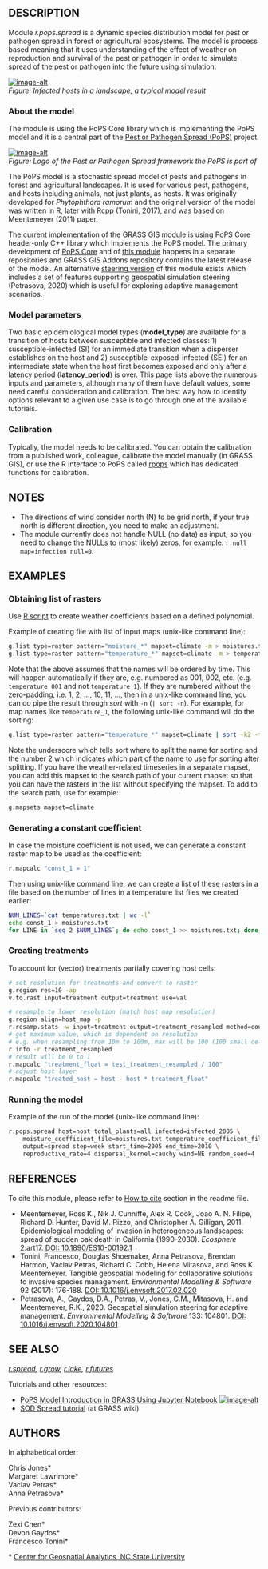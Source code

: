 ## DESCRIPTION

Module *r.pops.spread* is a dynamic species distribution model for pest
or pathogen spread in forest or agricultural ecosystems. The model is
process based meaning that it uses understanding of the effect of
weather on reproduction and survival of the pest or pathogen in order to
simulate spread of the pest or pathogen into the future using
simulation.

[![image-alt](r_pops_spread.png)](r_pops_spread.png)  
*Figure: Infected hosts in a landscape, a typical model result*

### About the model

The module is using the PoPS Core library which is implementing the PoPS
model and it is a central part of the [Pest or Pathogen Spread
(PoPS)](https://popsmodel.org/) project.

[![image-alt](pops_logo.png)](pops_logo.png)  
*Figure: Logo of the Pest or Pathogen Spread framework the PoPS is part
of*

The PoPS model is a stochastic spread model of pests and pathogens in
forest and agricultural landscapes. It is used for various pest,
pathogens, and hosts including animals, not just plants, as hosts. It
was originally developed for *Phytophthora ramorum* and the original
version of the model was written in R, later with Rcpp (Tonini, 2017),
and was based on Meentemeyer (2011) paper.

The current implementation of the GRASS GIS module is using PoPS Core
header-only C++ library which implements the PoPS model. The primary
development of [PoPS
Core](https://github.com/ncsu-landscape-dynamics/pops-core) and of [this
module](https://github.com/ncsu-landscape-dynamics/r.pops.spread)
happens in a separate repositories and GRASS GIS Addons repository
contains the latest release of the model. An alternative [steering
version](https://github.com/ncsu-landscape-dynamics/r.pops.spread/tree/steering)
of this module exists which includes a set of features supporting
geospatial simulation steering (Petrasova, 2020) which is useful for
exploring adaptive management scenarios.

### Model parameters

Two basic epidemiological model types (**model\_type**) are available
for a transition of hosts between susceptible and infected classes: 1)
susceptible-infected (SI) for an immediate transition when a disperser
establishes on the host and 2) susceptible-exposed-infected (SEI) for an
intermediate state when the host first becomes exposed and only after a
latency period (**latency\_period**) is over. This page lists above the
numerous inputs and parameters, although many of them have default
values, some need careful consideration and calibration. The best way
how to identify options relevant to a given use case is to go through
one of the available tutorials.

### Calibration

Typically, the model needs to be calibrated. You can obtain the
calibration from a published work, colleague, calibrate the model
manually (in GRASS GIS), or use the R interface to PoPS called
[rpops](https://github.com/ncsu-landscape-dynamics/rpops) which has
dedicated functions for calibration.

## NOTES

- The directions of wind consider north (N) to be grid north, if your
    true north is different direction, you need to make an adjustment.
- The module currently does not handle NULL (no data) as input, so you
    need to change the NULLs to (most likely) zeros, for example:
    `r.null map=infection null=0`.

## EXAMPLES

### Obtaining list of rasters

Use [R
script](https://github.com/ncsu-landscape-dynamics/weather-coefficient)
to create weather coefficients based on a defined polynomial.

Example of creating file with list of input maps (unix-like command
line):

```sh
g.list type=raster pattern="moisture_*" mapset=climate -m > moistures.txt
g.list type=raster pattern="temperature_*" mapset=climate -m > temperatures.txt
```

Note that the above assumes that the names will be ordered by time. This
will happen automatically if they are, e.g. numbered as 001, 002, etc.
(e.g. `temperature_001` and not `temperature_1`). If they are numbered
without the zero-padding, i.e. 1, 2, ..., 10, 11, ..., then in a
unix-like command line, you can do pipe the result through *sort* with
`-n` (`| sort -n`). For example, for map names like `temperature_1`, the
following unix-like command will do the sorting:

```sh
g.list type=raster pattern="temperature_*" mapset=climate | sort -k2 -t_ -n > temperatures.txt
```

Note the underscore which tells sort where to split the name for sorting
and the number 2 which indicates which part of the name to use for
sorting after splitting. If you have the weather-related timeseries in a
separate mapset, you can add this mapset to the search path of your
current mapset so that you can have the rasters in the list without
specifying the mapset. To add to the search path, use for example:

```sh
g.mapsets mapset=climate
```

### Generating a constant coefficient

In case the moisture coefficient is not used, we can generate a constant
raster map to be used as the coefficient:

```sh
r.mapcalc "const_1 = 1"
```

Then using unix-like command line, we can create a list of these rasters
in a file based on the number of lines in a temperature list files we
created earlier:

```sh
NUM_LINES=`cat temperatures.txt | wc -l`
echo const_1 > moistures.txt
for LINE in `seq 2 $NUM_LINES`; do echo const_1 >> moistures.txt; done;
```

### Creating treatments

To account for (vector) treatments partially covering host cells:

```sh
# set resolution for treatments and convert to raster
g.region res=10 -ap
v.to.rast input=treatment output=treatment use=val

# resample to lower resolution (match host map resolution)
g.region align=host_map -p
r.resamp.stats -w input=treatment output=treatment_resampled method=count
# get maximum value, which is dependent on resolution
# e.g. when resampling from 10m to 100m, max will be 100 (100 small cells in 1 big cell)
r.info -r treatment_resampled
# result will be 0 to 1
r.mapcalc "treatment_float = test_treatment_resampled / 100"
# adjust host layer
r.mapcalc "treated_host = host - host * treatment_float"
```

### Running the model

Example of the run of the model (unix-like command line):

```sh
r.pops.spread host=host total_plants=all infected=infected_2005 \
    moisture_coefficient_file=moistures.txt temperature_coefficient_file=temperatures.txt \
    output=spread step=week start_time=2005 end_time=2010 \
    reproductive_rate=4 dispersal_kernel=cauchy wind=NE random_seed=4
```

## REFERENCES

To cite this module, please refer to [How to
cite](https://github.com/ncsu-landscape-dynamics/r.pops.spread#how-to-cite)
section in the readme file.

- Meentemeyer, Ross K., Nik J. Cunniffe, Alex R. Cook, Joao A. N.
    Filipe, Richard D. Hunter, David M. Rizzo, and Christopher A.
    Gilligan, 2011. Epidemiological modeling of invasion in
    heterogeneous landscapes: spread of sudden oak death in California
    (1990-2030). *Ecosphere* 2:art17.
    [DOI: 10.1890/ES10-00192.1](https://doi.org/10.1890/ES10-00192.1)
- Tonini, Francesco, Douglas Shoemaker, Anna Petrasova, Brendan
    Harmon, Vaclav Petras, Richard C. Cobb, Helena Mitasova, and Ross K.
    Meentemeyer. Tangible geospatial modeling for collaborative
    solutions to invasive species management. *Environmental Modelling &
    Software* 92 (2017): 176-188.
    [DOI: 10.1016/j.envsoft.2017.02.020](https://doi.org/10.1016/j.envsoft.2017.02.020)
- Petrasova, A., Gaydos, D.A., Petras, V., Jones, C.M., Mitasova, H.
    and Meentemeyer, R.K., 2020. Geospatial simulation steering for
    adaptive management. *Environmental Modelling & Software* 133:
    104801.
    [DOI: 10.1016/j.envsoft.2020.104801](https://doi.org/10.1016/j.envsoft.2020.104801)

## SEE ALSO

*[r.spread](https://grass.osgeo.org/grass-stable/manuals/r.spread.html),
[r.grow](https://grass.osgeo.org/grass-stable/manuals/r.grow.html),
[r.lake](https://grass.osgeo.org/grass-stable/manuals/r.lake.html),
[r.futures](r.futures.md)*

Tutorials and other resources:

- [PoPS Model Introduction in GRASS Using Jupyter
    Notebook](https://github.com/ncsu-landscape-dynamics/pops-intro-grass-notebook/blob/master/pops-intro-grass-notebook.ipynb)
    [![image-alt](https://mybinder.org/badge_logo.svg)](https://mybinder.org/v2/gh/ncsu-landscape-dynamics/pops-intro-grass-notebook/master?urlpath=lab/tree/pops-intro-grass-notebook.ipynb "Go to an interactive notebook in Binder")
- [SOD Spread
    tutorial](https://grasswiki.osgeo.org/wiki/SOD_Spread_tutorial) (at
    GRASS wiki)

## AUTHORS

In alphabetical order:

Chris Jones\*  
Margaret Lawrimore\*  
Vaclav Petras\*  
Anna Petrasova\*  

Previous contributors:

Zexi Chen\*  
Devon Gaydos\*  
Francesco Tonini\*  
  
\* [Center for Geospatial Analytics, NC State
University](http://geospatial.ncsu.edu/)
